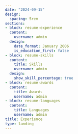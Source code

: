 ```yaml
---
date: "2024-09-15"
design:
  spacing: 5rem
sections:
- block: resume-experience
  content:
    username: admin
  design:
    date_format: January 2006
    is_education_first: false
- block: resume-skills
  content:
    title: Skills
    username: admin
  design:
    show_skill_percentage: true
- block: resume-awards
  content:
    title: Awards
    username: admin
- block: resume-languages
  content:
    title: Languages
    username: admin
title: Experience
type: landing
---
```

